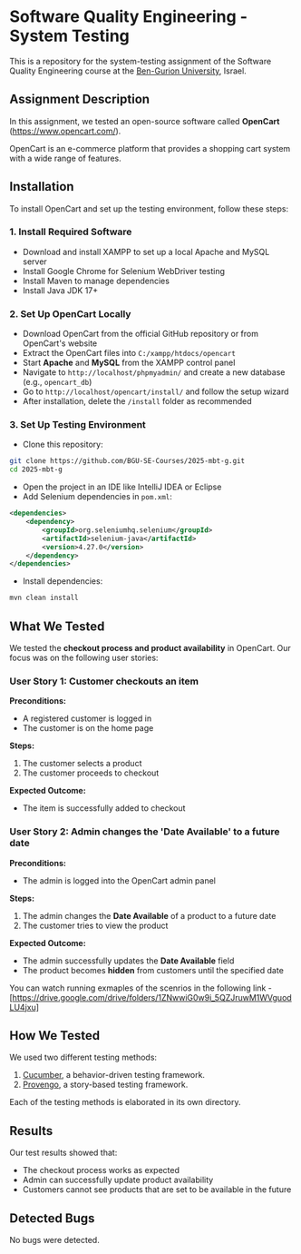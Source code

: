 # Software Quality Engineering - System Testing

This is a repository for the system-testing assignment of the Software Quality Engineering course at the [Ben-Gurion University](https://in.bgu.ac.il/), Israel.

## Assignment Description

In this assignment, we tested an open-source software called **OpenCart** (https://www.opencart.com/).

OpenCart is an e-commerce platform that provides a shopping cart system with a wide range of features.

## Installation

To install OpenCart and set up the testing environment, follow these steps:

### 1️. Install Required Software

* Download and install XAMPP to set up a local Apache and MySQL server
* Install Google Chrome for Selenium WebDriver testing
* Install Maven to manage dependencies
* Install Java JDK 17+

### 2️. Set Up OpenCart Locally

* Download OpenCart from the official GitHub repository or from OpenCart's website
* Extract the OpenCart files into `C:/xampp/htdocs/opencart`
* Start **Apache** and **MySQL** from the XAMPP control panel
* Navigate to `http://localhost/phpmyadmin/` and create a new database (e.g., `opencart_db`)
* Go to `http://localhost/opencart/install/` and follow the setup wizard
* After installation, delete the `/install` folder as recommended

### 3. Set Up Testing Environment

* Clone this repository:

```bash
git clone https://github.com/BGU-SE-Courses/2025-mbt-g.git
cd 2025-mbt-g
```

* Open the project in an IDE like IntelliJ IDEA or Eclipse
* Add Selenium dependencies in `pom.xml`:

```xml
<dependencies>
    <dependency>
        <groupId>org.seleniumhq.selenium</groupId>
        <artifactId>selenium-java</artifactId>
        <version>4.27.0</version>
    </dependency>
</dependencies>
```

* Install dependencies:

```bash
mvn clean install
```

## What We Tested

We tested the **checkout process and product availability** in OpenCart. Our focus was on the following user stories:

### User Story 1: Customer checkouts an item

**Preconditions:**
* A registered customer is logged in
* The customer is on the home page

**Steps:**
1. The customer selects a product
2. The customer proceeds to checkout

**Expected Outcome:**
* The item is successfully added to checkout

### User Story 2: Admin changes the 'Date Available' to a future date

**Preconditions:**
* The admin is logged into the OpenCart admin panel

**Steps:**
1. The admin changes the **Date Available** of a product to a future date
2. The customer tries to view the product

**Expected Outcome:**
* The admin successfully updates the **Date Available** field
* The product becomes **hidden** from customers until the specified date

You can watch running exmaples of the scenrios in the following link - [https://drive.google.com/drive/folders/1ZNwwiG0w9i_5QZJruwM1WVguodLU4jxu]

## How We Tested

We used two different testing methods:
1. [Cucumber](https://cucumber.io/), a behavior-driven testing framework.
2. [Provengo](https://provengo.tech/), a story-based testing framework.

Each of the testing methods is elaborated in its own directory. 

## Results

Our test results showed that:
* The checkout process works as expected
* Admin can successfully update product availability
* Customers cannot see products that are set to be available in the future

## Detected Bugs

No bugs were detected.
